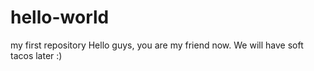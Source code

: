 # hello-world
my first repository
Hello guys,
you are my friend now. We will have soft tacos later :)
